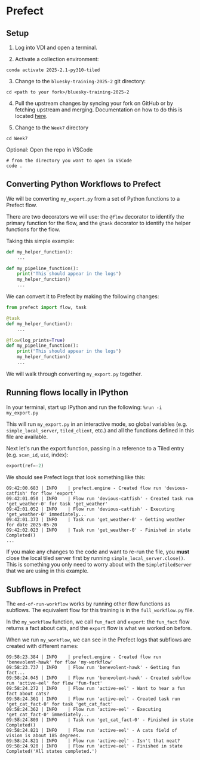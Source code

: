 # Prefect

## Setup

1. Log into VDI and open a terminal.

2. Activate a collection environment:
```
conda activate 2025-2.1-py310-tiled
```

3. Change to the `bluesky-training-2025-2` git directory:
```
cd <path to your fork>/bluesky-training-2025-2
```

4. Pull the upstream changes by syncing your fork on GitHub or by fetching upstream and merging.
Documentation on how to do this is located [here](https://docs.github.com/en/pull-requests/collaborating-with-pull-requests/working-with-forks/syncing-a-fork).

5. Change to the `Week7` directory
```
cd Week7
```

Optional: Open the repo in VSCode
```
# from the directory you want to open in VSCode
code .
```

## Converting Python Workflows to Prefect

We will be converting `my_export.py` from a set of Python functions to a Prefect flow.

There are two decorators we will use: the `@flow` decorator to identify the primary function
for the flow, and the `@task` decorator to identify the helper functions for the flow.

Taking this simple example:
```python
def my_helper_function():
    ...

def my_pipeline_function():
    print("This should appear in the logs")
    my_helper_function()
    ...
```

We can convert it to Prefect by making the following changes:
```python
from prefect import flow, task

@task
def my_helper_function():
    ...

@flow(log_prints=True)
def my_pipeline_function():
    print("This should appear in the logs")
    my_helper_function()
    ...
```

We will walk through converting `my_export.py` together.

## Running flows locally in IPython

In your terminal, start up IPython and run the following:
`%run -i my_export.py`

This will run `my_export.py` in an interactive mode, so global variables (e.g. `simple_local_server`,
`tiled_client`, etc.) and all the functions defined in this file are available.

Next let's run the export function, passing in a reference to a Tiled entry (e.g. `scan_id`, `uid`, index):
```python
export(ref=-2)
```

We should see Prefect logs that look something like this:
```
09:42:00.683 | INFO    | prefect.engine - Created flow run 'devious-catfish' for flow 'export'
09:42:01.050 | INFO    | Flow run 'devious-catfish' - Created task run 'get_weather-0' for task 'get_weather'
09:42:01.052 | INFO    | Flow run 'devious-catfish' - Executing 'get_weather-0' immediately...
09:42:01.373 | INFO    | Task run 'get_weather-0' - Getting weather for date 2025-05-20
09:42:02.023 | INFO    | Task run 'get_weather-0' - Finished in state Completed()
...
```

If you make any changes to the code and want to re-run the file, you **must** close the local tiled
server first by running `simple_local_server.close()`.
This is something you only need to worry about with the `SimpleTiledServer` that we are using
in this example.

## Subflows in Prefect

The `end-of-run-workflow` works by running other flow functions as subflows.
The equivalent flow for this training is in the `full_workflow.py` file.

In the `my_workflow` function, we call `fun_fact` and `export`: the `fun_fact` flow returns a fact about cats, and the `export` flow is what we worked on before.

When we run `my_workflow`, we can see in the Prefect logs that subflows are created with different names:
```
09:58:23.384 | INFO    | prefect.engine - Created flow run 'benevolent-hawk' for flow 'my-workflow'
09:58:23.737 | INFO    | Flow run 'benevolent-hawk' - Getting fun fact...
09:58:24.045 | INFO    | Flow run 'benevolent-hawk' - Created subflow run 'active-eel' for flow 'fun-fact'
09:58:24.272 | INFO    | Flow run 'active-eel' - Want to hear a fun fact about cats?
09:58:24.361 | INFO    | Flow run 'active-eel' - Created task run 'get_cat_fact-0' for task 'get_cat_fact'
09:58:24.362 | INFO    | Flow run 'active-eel' - Executing 'get_cat_fact-0' immediately...
09:58:24.809 | INFO    | Task run 'get_cat_fact-0' - Finished in state Completed()
09:58:24.821 | INFO    | Flow run 'active-eel' - A cats field of vision is about 185 degrees.
09:58:24.821 | INFO    | Flow run 'active-eel' - Isn't that neat?
09:58:24.920 | INFO    | Flow run 'active-eel' - Finished in state Completed('All states completed.')
```
